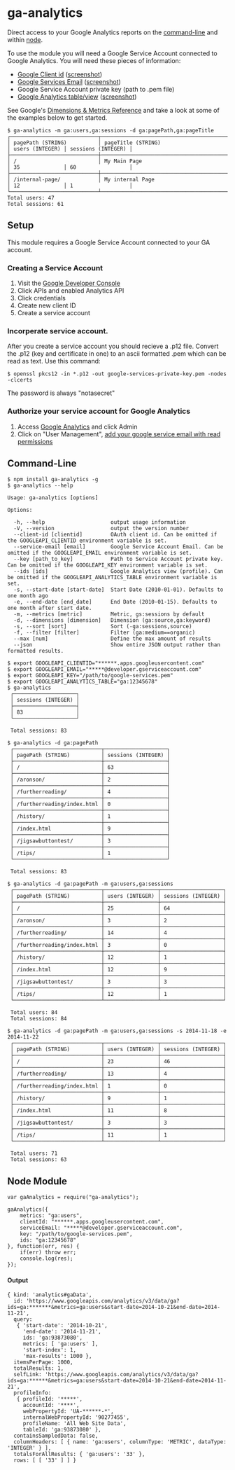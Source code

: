 ga-analytics
============

Direct access to your Google Analytics reports on the [command-line](https://github.com/sfarthin/ga-analytics#command-line) and within  [node](https://github.com/sfarthin/ga-analytics#node-module).

To use the module you will need a Google Service Account connected to Google Analytics. You will need these pieces of information:

- [Google Client id](https://console.developers.google.com/) ([screenshot](https://raw.githubusercontent.com/sfarthin/ga-analytics/master/service-account.jpg))
- [Google Services Email](https://console.developers.google.com/) ([screenshot](https://raw.githubusercontent.com/sfarthin/ga-analytics/master/service-account.jpg))
- Google Service Account private key (path to .pem file)
- [Google Analytics table/view](https://www.google.com/analytics/) ([screenshot](https://raw.githubusercontent.com/sfarthin/ga-analytics/master/tableid.png))

See Google's [Dimensions & Metrics Reference](https://developers.google.com/analytics/devguides/reporting/core/dimsmets) and take a look at some of the examples below to get started.

    $ ga-analytics -m ga:users,ga:sessions -d ga:pagePath,ga:pageTitle
    ┌────────────────────────────┬─────────────────────────────────────────┬─────────────────┬────────────────────┐
    │ pagePath (STRING)          │ pageTitle (STRING)                      │ users (INTEGER) │ sessions (INTEGER) │
    ├────────────────────────────┼─────────────────────────────────────────┼─────────────────┼────────────────────┤
    │ /                          │ My Main Page                            │ 35              │ 60                 │
    ├────────────────────────────┼─────────────────────────────────────────┼─────────────────┼────────────────────┤
    │ /internal-page/            │ My internal Page                        │ 12              │ 1                  │
    └────────────────────────────┴─────────────────────────────────────────┴─────────────────┴────────────────────┘
    Total users: 47
    Total sessions: 61


## Setup

This module requires a Google Service Account connected to your GA account.

### Creating a Service Account

1. Visit the [Google Developer Console](https://console.developers.google.com/)
2. Click APIs and enabled Analytics API
2. Click credentials
3. Create new client ID
4. Create a service account

### Incorperate service account.

After you create a service account you should recieve a .p12 file. Convert the .p12 (key and certificate in one) to an ascii formatted .pem which can be read as text. Use this command:

    $ openssl pkcs12 -in *.p12 -out google-services-private-key.pem -nodes -clcerts

The password is always "notasecret"

### Authorize your service account for Google Analytics

1. Access [Google Analytics](https://www.google.com/analytics/) and click Admin
2. Click on "User Management", [add your google service email with read permissions](https://raw.githubusercontent.com/sfarthin/ga-analytics/master/analytics.png)

## Command-Line

    $ npm install ga-analytics -g
    $ ga-analytics --help

    Usage: ga-analytics [options]

    Options:

      -h, --help                     output usage information
      -V, --version                  output the version number
      --client-id [clientid]         OAuth client id. Can be omitted if the GOOGLEAPI_CLIENTID environment variable is set.
      --service-email [email]        Google Service Account Email. Can be omitted if the GOOGLEAPI_EMAIL environment variable is set.
      --key [path_to_key]            Path to Service Account private key. Can be omitted if the GOOGLEAPI_KEY environment variable is set.
      --ids [ids]                    Google Analytics view (profile). Can be omitted if the GOOGLEAPI_ANALYTICS_TABLE environment variable is set.
      -s, --start-date [start-date]  Start Date (2010-01-01). Defaults to one month ago
      -e, --end-date [end_date]      End Date (2010-01-15). Defaults to one month after start date.
      -m, --metrics [metric]         Metric, gs:sessions by default
      -d, --dimensions [dimension]   Dimension (ga:source,ga:keyword)
      -s, --sort [sort]              Sort (-ga:sessions,source)
      -f, --filter [filter]          Filter (ga:medium==organic)
      --max [num]                    Define the max amount of results
      --json                         Show entire JSON output rather than formatted results.
      
    $ export GOOGLEAPI_CLIENTID="******.apps.googleusercontent.com"
    $ export GOOGLEAPI_EMAIL="*****@developer.gserviceaccount.com"
    $ export GOOGLEAPI_KEY="/path/to/google-services.pem"
    $ export GOOGLEAPI_ANALYTICS_TABLE="ga:12345678"
    $ ga-analytics 
     ┌────────────────────┐
     │ sessions (INTEGER) │
     ├────────────────────┤
     │ 83                 │
     └────────────────────┘
     
     Total sessions: 83
     
    $ ga-analytics -d ga:pagePath
     ┌────────────────────────────┬────────────────────┐
     │ pagePath (STRING)          │ sessions (INTEGER) │
     ├────────────────────────────┼────────────────────┤
     │ /                          │ 63                 │
     ├────────────────────────────┼────────────────────┤
     │ /aronson/                  │ 2                  │
     ├────────────────────────────┼────────────────────┤
     │ /furtherreading/           │ 4                  │
     ├────────────────────────────┼────────────────────┤
     │ /furtherreading/index.html │ 0                  │
     ├────────────────────────────┼────────────────────┤
     │ /history/                  │ 1                  │
     ├────────────────────────────┼────────────────────┤
     │ /index.html                │ 9                  │
     ├────────────────────────────┼────────────────────┤
     │ /jigsawbuttontest/         │ 3                  │
     ├────────────────────────────┼────────────────────┤
     │ /tips/                     │ 1                  │
     └────────────────────────────┴────────────────────┘
     
     Total sessions: 83
     
    $ ga-analytics -d ga:pagePath -m ga:users,ga:sessions
     ┌────────────────────────────┬─────────────────┬────────────────────┐
     │ pagePath (STRING)          │ users (INTEGER) │ sessions (INTEGER) │
     ├────────────────────────────┼─────────────────┼────────────────────┤
     │ /                          │ 25              │ 64                 │
     ├────────────────────────────┼─────────────────┼────────────────────┤
     │ /aronson/                  │ 3               │ 2                  │
     ├────────────────────────────┼─────────────────┼────────────────────┤
     │ /furtherreading/           │ 14              │ 4                  │
     ├────────────────────────────┼─────────────────┼────────────────────┤
     │ /furtherreading/index.html │ 3               │ 0                  │
     ├────────────────────────────┼─────────────────┼────────────────────┤
     │ /history/                  │ 12              │ 1                  │
     ├────────────────────────────┼─────────────────┼────────────────────┤
     │ /index.html                │ 12              │ 9                  │
     ├────────────────────────────┼─────────────────┼────────────────────┤
     │ /jigsawbuttontest/         │ 3               │ 3                  │
     ├────────────────────────────┼─────────────────┼────────────────────┤
     │ /tips/                     │ 12              │ 1                  │
     └────────────────────────────┴─────────────────┴────────────────────┘
     
     Total users: 84
     Total sessions: 84
     
    $ ga-analytics -d ga:pagePath -m ga:users,ga:sessions -s 2014-11-18 -e 2014-11-22
     ┌────────────────────────────┬─────────────────┬────────────────────┐
     │ pagePath (STRING)          │ users (INTEGER) │ sessions (INTEGER) │
     ├────────────────────────────┼─────────────────┼────────────────────┤
     │ /                          │ 23              │ 46                 │
     ├────────────────────────────┼─────────────────┼────────────────────┤
     │ /furtherreading/           │ 13              │ 4                  │
     ├────────────────────────────┼─────────────────┼────────────────────┤
     │ /furtherreading/index.html │ 1               │ 0                  │
     ├────────────────────────────┼─────────────────┼────────────────────┤
     │ /history/                  │ 9               │ 1                  │
     ├────────────────────────────┼─────────────────┼────────────────────┤
     │ /index.html                │ 11              │ 8                  │
     ├────────────────────────────┼─────────────────┼────────────────────┤
     │ /jigsawbuttontest/         │ 3               │ 3                  │
     ├────────────────────────────┼─────────────────┼────────────────────┤
     │ /tips/                     │ 11              │ 1                  │
     └────────────────────────────┴─────────────────┴────────────────────┘
     
     Total users: 71
     Total sessions: 63

## Node Module

    var gaAnalytics = require("ga-analytics");

    gaAnalytics({
        metrics: "ga:users",
        clientId: "******.apps.googleusercontent.com",
        serviceEmail: "*****@developer.gserviceaccount.com",
        key: "/path/to/google-services.pem",
        ids: "ga:12345678"
    }, function(err, res) {	
        if(err) throw err;
        console.log(res);
    });

#### Output

    { kind: 'analytics#gaData',
      id: 'https://www.googleapis.com/analytics/v3/data/ga?ids=ga:*******&metrics=ga:users&start-date=2014-10-21&end-date=2014-11-21',
      query: 
       { 'start-date': '2014-10-21',
         'end-date': '2014-11-21',
         ids: 'ga:93873080',
         metrics: [ 'ga:users' ],
         'start-index': 1,
         'max-results': 1000 },
      itemsPerPage: 1000,
      totalResults: 1,
      selfLink: 'https://www.googleapis.com/analytics/v3/data/ga?ids=ga:******&metrics=ga:users&start-date=2014-10-21&end-date=2014-11-21',
      profileInfo: 
       { profileId: '*****',
         accountId: '****',
         webPropertyId: 'UA-******-*',
         internalWebPropertyId: '90277455',
         profileName: 'All Web Site Data',
         tableId: 'ga:93873080' },
      containsSampledData: false,
      columnHeaders: [ { name: 'ga:users', columnType: 'METRIC', dataType: 'INTEGER' } ],
      totalsForAllResults: { 'ga:users': '33' },
      rows: [ [ '33' ] ] }

